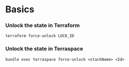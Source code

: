 # Basics

### Unlock the state in Terraform

```
terraform force-unlock LOCK_ID
```

### Unlock the state in Terraspace

```
bundle exec terraspace force-unlock <stackName> <Id>    
```

##
